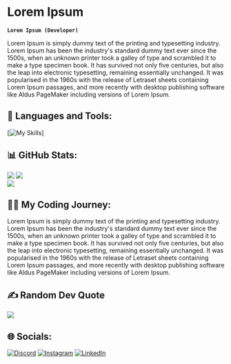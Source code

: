 # Lorem Ipsum

**` Lorem Ipsum (Developer) `**

Lorem Ipsum is simply dummy text of the printing and typesetting industry. Lorem Ipsum has been the industry's standard dummy text ever since the 1500s, when an unknown printer took a galley of type and scrambled it to make a type specimen book. It has survived not only five centuries, but also the leap into electronic typesetting, remaining essentially unchanged. It was popularised in the 1960s with the release of Letraset sheets containing Lorem Ipsum passages, and more recently with desktop publishing software like Aldus PageMaker including versions of Lorem Ipsum.

## 🧰 Languages and Tools:
[![My Skills](https://skillicons.dev/icons?i=vscode,html,css,php,laravel,js,jquery,threejs,react,nodejs,mongodb,nextjs,python,tensorflow,opencv,django,flask,mysql,oracle,firebase,docker,azure,arduino,github,git,gitlab,materialui,bootstrap,bash)]
<br/>

## 📊 GitHub Stats:
![](https://github-readme-streak-stats.herokuapp.com/?user=ZarelLast&theme=tokyonight&hide_border=true&include_all_commits=true&count_private=true)
![](https://github-readme-stats.vercel.app/api/top-langs/?username=ZarelLast&theme=tokyonight&hide_border=true&include_all_commits=true&count_private=true&layout=compact)<br/>
![](https://github-readme-stats.vercel.app/api?username=ZarelLast&theme=tokyonight&hide_border=true&include_all_commits=true&count_private=true\&rank_icon=github)


## 👨‍💻 My Coding Journey:

Lorem Ipsum is simply dummy text of the printing and typesetting industry. Lorem Ipsum has been the industry's standard dummy text ever since the 1500s, when an unknown printer took a galley of type and scrambled it to make a type specimen book. It has survived not only five centuries, but also the leap into electronic typesetting, remaining essentially unchanged. It was popularised in the 1960s with the release of Letraset sheets containing Lorem Ipsum passages, and more recently with desktop publishing software like Aldus PageMaker including versions of Lorem Ipsum.

## ✍️ Random Dev Quote
![](https://quotes-github-readme.vercel.app/api?type=horizontal&theme=tokyonight)

## 🌐 Socials:

[![Discord](https://img.shields.io/badge/Discord-%237289DA.svg?logo=discord&logoColor=white)](https://discordapp.com/users/926391344644100106)
[![Instagram](https://img.shields.io/badge/Instagram-%23E4405F.svg?logo=Instagram&logoColor=white)](https://www.instagram.com/triwibow_ilham/)
[![LinkedIn](https://img.shields.io/badge/LinkedIn-%230077B5.svg?logo=linkedin&logoColor=white)](https://www.linkedin.com/in/m-ilham-tri/)
